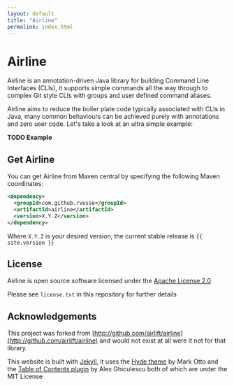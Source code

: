 ```yaml
---
layout: default
title: "Airline"
permalink: index.html
---
```


# Airline

Airline is an annotation-driven Java library for building Command Line Interfaces (CLIs), it supports simple commands all the way through to complex Git style CLIs with groups and user defined command aliases.

Airline aims to reduce the boiler plate code typically associated with CLIs in Java, many common behaviours can be achieved purely with annotations and zero user code.  Let's take a look at an ultra simple example:

**TODO Example**

## Get Airline

You can get Airline from Maven central by specifying the following Maven coordinates:

```xml
<dependency>
  <groupId>com.github.rvesse</groupId>
  <artifactId>airline</artifactId>
  <version>X.Y.Z</version>
</dependency>
```

Where `X.Y.Z` is your desired version, the current stable release is `{{ site.version }}`

## License

Airline is open source software licensed under the [Apache License 2.0](http://apache.org/licenses/LICENSE-2.0)

Please see `license.txt` in this repository for further details

## Acknowledgements

This project was forked from [http://github.com/airlift/airline](http://github.com/airlift/airline) and would not exist at all were it not for that library.

This website is built with [Jekyll](http://jekyllrb.com), it uses the [Hyde theme](https://github.com/poole/hyde) by Mark Otto and the [Table of Contents plugin](https://github.com/ghiculescu/jekyll-table-of-contents) by Alex Ghiculescu both of which are under the MIT License